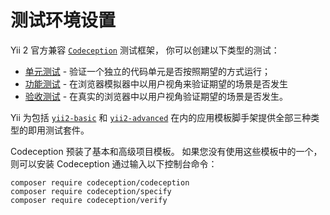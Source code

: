 测试环境设置
======================

Yii 2 官方兼容 [`Codeception`](https://github.com/Codeception/Codeception) 测试框架，
你可以创建以下类型的测试：

- [单元测试](test-unit.md) - 验证一个独立的代码单元是否按照期望的方式运行；
- [功能测试](test-functional.md) - 在浏览器模拟器中以用户视角来验证期望的场景是否发生
- [验收测试](test-acceptance.md) - 在真实的浏览器中以用户视角验证期望的场景是否发生。

Yii 为包括 [`yii2-basic`](https://github.com/yiisoft/yii2/tree/master/apps/basic) 和
[`yii2-advanced`](https://github.com/yiisoft/yii2/tree/master/apps/advanced) 
在内的应用模板脚手架提供全部三种类型的即用测试套件。

Codeception 预装了基本和高级项目模板。
如果您没有使用这些模板中的一个，则可以安装 Codeception
通过输入以下控制台命令：

```
composer require codeception/codeception
composer require codeception/specify
composer require codeception/verify
```
